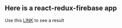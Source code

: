 ## Here is a react-redux-firebase app
Use this [LINK](https://innocent1312.github.io/react-redux-firebase__demo) to see a result